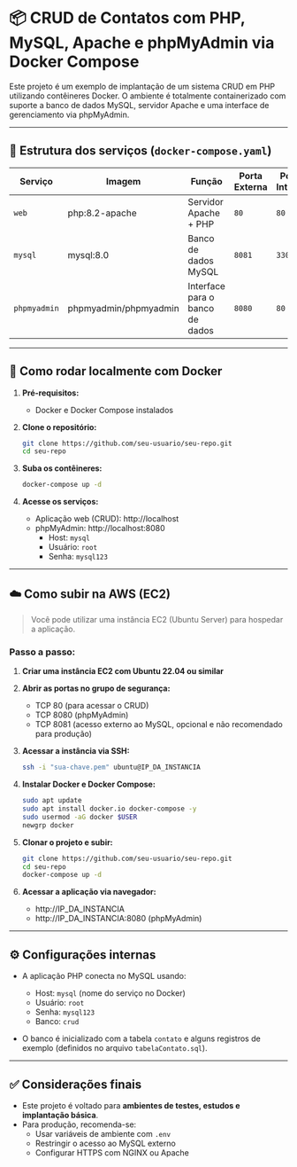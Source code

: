 
# 📦 CRUD de Contatos com PHP, MySQL, Apache e phpMyAdmin via Docker Compose

Este projeto é um exemplo de implantação de um sistema CRUD em PHP utilizando contêineres Docker. O ambiente é totalmente containerizado com suporte a banco de dados MySQL, servidor Apache e uma interface de gerenciamento via phpMyAdmin.

---

## 📁 Estrutura dos serviços (`docker-compose.yaml`)

| Serviço       | Imagem                  | Função                               | Porta Externa | Porta Interna |
|---------------|-------------------------|--------------------------------------|---------------|----------------|
| `web`         | php:8.2-apache          | Servidor Apache + PHP                | `80`          | `80`           |
| `mysql`       | mysql:8.0               | Banco de dados MySQL                 | `8081`        | `3306`         |
| `phpmyadmin`  | phpmyadmin/phpmyadmin   | Interface para o banco de dados      | `8080`        | `80`           |

---

## 🚀 Como rodar localmente com Docker

1. **Pré-requisitos:**
   - Docker e Docker Compose instalados

2. **Clone o repositório:**
   ```bash
   git clone https://github.com/seu-usuario/seu-repo.git
   cd seu-repo
   ```

3. **Suba os contêineres:**
   ```bash
   docker-compose up -d
   ```

4. **Acesse os serviços:**
   - Aplicação web (CRUD): http://localhost
   - phpMyAdmin: http://localhost:8080  
     - Host: `mysql`
     - Usuário: `root`
     - Senha: `mysql123`

---

## ☁️ Como subir na AWS (EC2)

> Você pode utilizar uma instância EC2 (Ubuntu Server) para hospedar a aplicação.

### Passo a passo:

1. **Criar uma instância EC2 com Ubuntu 22.04 ou similar**
2. **Abrir as portas no grupo de segurança:**
   - TCP 80 (para acessar o CRUD)
   - TCP 8080 (phpMyAdmin)
   - TCP 8081 (acesso externo ao MySQL, opcional e não recomendado para produção)

3. **Acessar a instância via SSH:**
   ```bash
   ssh -i "sua-chave.pem" ubuntu@IP_DA_INSTANCIA
   ```

4. **Instalar Docker e Docker Compose:**
   ```bash
   sudo apt update
   sudo apt install docker.io docker-compose -y
   sudo usermod -aG docker $USER
   newgrp docker
   ```

5. **Clonar o projeto e subir:**
   ```bash
   git clone https://github.com/seu-usuario/seu-repo.git
   cd seu-repo
   docker-compose up -d
   ```

6. **Acessar a aplicação via navegador:**
   - http://IP_DA_INSTANCIA
   - http://IP_DA_INSTANCIA:8080 (phpMyAdmin)

---

## ⚙️ Configurações internas

- A aplicação PHP conecta no MySQL usando:
  - Host: `mysql` (nome do serviço no Docker)
  - Usuário: `root`
  - Senha: `mysql123`
  - Banco: `crud`

- O banco é inicializado com a tabela `contato` e alguns registros de exemplo (definidos no arquivo `tabelaContato.sql`).

---

## ✅ Considerações finais

- Este projeto é voltado para **ambientes de testes, estudos e implantação básica**.
- Para produção, recomenda-se:
  - Usar variáveis de ambiente com `.env`
  - Restringir o acesso ao MySQL externo
  - Configurar HTTPS com NGINX ou Apache
